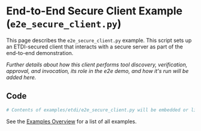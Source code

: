# End-to-End Secure Client Example (`e2e_secure_client.py`)

This page describes the `e2e_secure_client.py` example. This script sets up an ETDI-secured client that interacts with a secure server as part of the end-to-end demonstration.

*Further details about how this client performs tool discovery, verification, approval, and invocation, its role in the e2e demo, and how it's run will be added here.*

## Code

```python
# Contents of examples/etdi/e2e_secure_client.py will be embedded or linked here.
```

See the [Examples Overview](../index.md) for a list of all examples. 